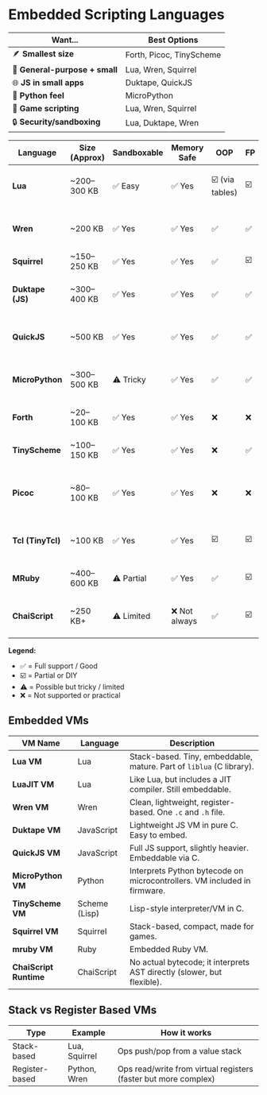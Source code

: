 # Embedded Scripting Languages

| Want...                        | Best Options             |
| ------------------------------ | ------------------------ |
| 🪶 **Smallest size**           | Forth, Picoc, TinyScheme |
| 🧰 **General-purpose + small** | Lua, Wren, Squirrel      |
| 🌐 **JS in small apps**        | Duktape, QuickJS         |
| 🐍 **Python feel**             | MicroPython              |
| 👾 **Game scripting**          | Lua, Wren, Squirrel      |
| 🔒 **Security/sandboxing**     | Lua, Duktape, Wren       |

| Language          | Size (Approx) | Sandboxable | Memory Safe   | OOP             | FP  | Paradigm       | Notes / Use Case                                  |
| ----------------- | ------------- | ----------- | ------------- | --------------- | --- | -------------- | ------------------------------------------------- |
| **Lua**           | ~200–300 KB   | ✅ Easy     | ✅ Yes        | ☑️ (via tables) | ☑️  | Multi-paradigm | Very embeddable, fast, simple, game dev, IoT      |
| **Wren**          | ~200 KB       | ✅ Yes      | ✅ Yes        | ✅              | ✅  | OOP, FP        | Modern, compact, clean C API, single-file VM      |
| **Squirrel**      | ~150–250 KB   | ✅ Yes      | ✅ Yes        | ✅              | ☑️  | OOP            | C++-like, used in Valve games                     |
| **Duktape (JS)**  | ~300–400 KB   | ✅ Yes      | ✅ Yes        | ✅              | ✅  | JS style       | Tiny JS engine, great for JS-friendly embedding   |
| **QuickJS**       | ~500 KB       | ✅ Yes      | ✅ Yes        | ✅              | ✅  | JS style       | More complete JS engine (ES2020), slightly larger |
| **MicroPython**   | ~300–500 KB   | ⚠️ Tricky   | ✅ Yes        | ✅              | ✅  | Multi-paradigm | Python for microcontrollers (ESP32, STM32, etc.)  |
| **Forth**         | ~20–100 KB    | ✅ Yes      | ✅ Yes        | ❌              | ❌  | Stack-based    | Ultra-tiny, low-level, great for bootloaders      |
| **TinyScheme**    | ~100–150 KB   | ✅ Yes      | ✅ Yes        | ❌              | ✅  | Lisp/Scheme    | Very small functional language                    |
| **Picoc**         | ~80–100 KB    | ✅ Yes      | ✅ Yes        | ❌              | ❌  | Procedural     | Mini C interpreter, good for teaching or config   |
| **Tcl (TinyTcl)** | ~100 KB       | ✅ Yes      | ✅ Yes        | ☑️              | ☑️  | Procedural     | Old-school, used in automation tools              |
| **MRuby**         | ~400–600 KB   | ⚠️ Partial  | ✅ Yes        | ✅              | ☑️  | OOP            | Embedded Ruby, more memory-heavy                  |
| **ChaiScript**    | ~250 KB+      | ⚠️ Limited  | ❌ Not always | ✅              | ☑️  | OOP            | Header-only C++ scripting, good for game dev      |

**Legend:**

- ✅ = Full support / Good
- ☑️ = Partial or DIY
- ⚠️ = Possible but tricky / limited
- ❌ = Not supported or practical

## Embedded VMs

| VM Name                | Language      | Description                                                              |
| ---------------------- | ------------- | ------------------------------------------------------------------------ |
| **Lua VM**             | Lua           | Stack-based. Tiny, embeddable, mature. Part of `liblua` (C library).     |
| **LuaJIT VM**          | Lua           | Like Lua, but includes a JIT compiler. Still embeddable.                 |
| **Wren VM**            | Wren          | Clean, lightweight, register-based. One `.c` and `.h` file.              |
| **Duktape VM**         | JavaScript    | Lightweight JS VM in pure C. Easy to embed.                              |
| **QuickJS VM**         | JavaScript    | Full JS support, slightly heavier. Embeddable via C.                     |
| **MicroPython VM**     | Python        | Interprets Python bytecode on microcontrollers. VM included in firmware. |
| **TinyScheme VM**      | Scheme (Lisp) | Lisp-style interpreter/VM in C.                                          |
| **Squirrel VM**        | Squirrel      | Stack-based, compact, made for games.                                    |
| **mruby VM**           | Ruby          | Embedded Ruby VM.                                                        |
| **ChaiScript Runtime** | ChaiScript    | No actual bytecode; it interprets AST directly (slower, but flexible).   |

## Stack vs Register Based VMs

| Type           | Example       | How it works                                                    |
| -------------- | ------------- | --------------------------------------------------------------- |
| Stack-based    | Lua, Squirrel | Ops push/pop from a value stack                                 |
| Register-based | Python, Wren  | Ops read/write from virtual registers (faster but more complex) |
